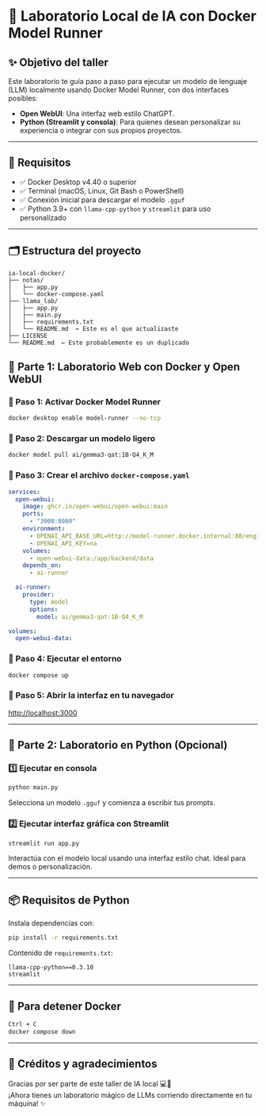 # 📘 Laboratorio Local de IA con Docker Model Runner

## ✨ Objetivo del taller
Este laboratorio te guía paso a paso para ejecutar un modelo de lenguaje (LLM) localmente usando Docker Model Runner, con dos interfaces posibles:

- **Open WebUI**: Una interfaz web estilo ChatGPT.
- **Python (Streamlit y consola)**: Para quienes desean personalizar su experiencia o integrar con sus propios proyectos.

---

## 🧰 Requisitos
- ✅ Docker Desktop v4.40 o superior
- ✅ Terminal (macOS, Linux, Git Bash o PowerShell)
- ✅ Conexión inicial para descargar el modelo `.gguf`
- ✅ Python 3.9+ con `llama-cpp-python` y `streamlit` para uso personalizado

---

## 🗂️ Estructura del proyecto
```
ia-local-docker/
├── notas/
│   ├── app.py
│   └── docker-compose.yaml
├── llama_lab/
│   ├── app.py
│   ├── main.py
│   ├── requirements.txt
│   └── README.md  ← Este es el que actualizaste
├── LICENSE
└── README.md  ← Este probablemente es un duplicado

```


## 🧪 Parte 1: Laboratorio Web con Docker y Open WebUI

### 🔹 Paso 1: Activar Docker Model Runner
```bash
docker desktop enable model-runner --no-tcp
```

### 🔹 Paso 2: Descargar un modelo ligero
```bash
docker model pull ai/gemma3-qat:1B-Q4_K_M
```

### 🔹 Paso 3: Crear el archivo `docker-compose.yaml`
```yaml
services:
  open-webui:
    image: ghcr.io/open-webui/open-webui:main
    ports:
      - "3000:8080"
    environment:
      - OPENAI_API_BASE_URL=http://model-runner.docker.internal:80/engines/llama.cpp/v1
      - OPENAI_API_KEY=na
    volumes:
      - open-webui-data:/app/backend/data
    depends_on:
      - ai-runner

  ai-runner:
    provider:
      type: model
      options:
        model: ai/gemma3-qat:1B-Q4_K_M

volumes:
  open-webui-data:
```

### 🔹 Paso 4: Ejecutar el entorno
```bash
docker compose up
```

### 🔹 Paso 5: Abrir la interfaz en tu navegador
[http://localhost:3000](http://localhost:3000)

---

## 🐍 Parte 2: Laboratorio en Python (Opcional)

### 1️⃣ Ejecutar en consola
```bash
python main.py
```
Selecciona un modelo `.gguf` y comienza a escribir tus prompts.

### 2️⃣ Ejecutar interfaz gráfica con Streamlit
```bash
streamlit run app.py
```

Interactúa con el modelo local usando una interfaz estilo chat. Ideal para demos o personalización.

---

## 📦 Requisitos de Python

Instala dependencias con:

```bash
pip install -r requirements.txt
```

Contenido de `requirements.txt`:
```
llama-cpp-python==0.3.10
streamlit
```

---

## 🧼 Para detener Docker
```bash
Ctrl + C
docker compose down
```

---

## 💫 Créditos y agradecimientos

Gracias por ser parte de este taller de IA local 💻🐳  
¡Ahora tienes un laboratorio mágico de LLMs corriendo directamente en tu máquina! ✨

